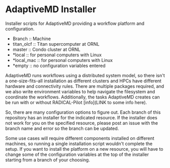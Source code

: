# AdaptiveMD Installer
Installer scripts for AdaptiveMD providing a workflow platform and configuration.

  - Branch :: Machine
  - titan_olcf :: Titan supercomputer at ORNL
  - master :: Condo cluster at ORNL
  - *local :: for personal computers with Linux
  - *local_mac :: for personal computers with Linux
  - *empty :: no configuration variables entered

AdaptiveMD runs workflows using a distributed system model, so there isn't a one-size-fits-all installation as different clusters and HPCs have different hardware and connectivity rules. There are multiple packages required, and we also write environment variables to help navigate the filesystem and coordinate the workflows. Additionally, the tasks AdaptiveMD creates can be run with or without RADICAL-Pilot [info](LINK to some info here). 

So, there are many configuration options to figure out. Each branch of this repository has an installer for the indicated resource. If the installer does not work for you on the specified resource, please post an issue with the branch name and error so the branch can be updated. 

Some use cases will require different components installed on different machines, so running a single installation script wouldn't complete the setup. If you want to install the platform on a new resource, you will have to change some of the configuration variables at the top of the installer starting from a branch of your choosing.
